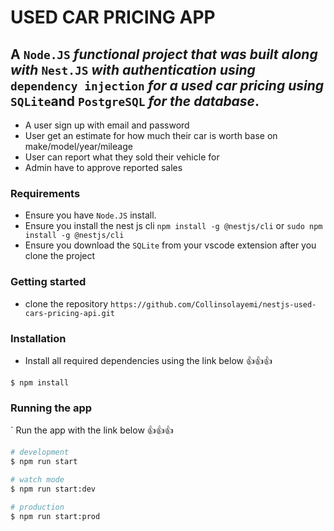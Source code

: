 # USED CAR PRICING APP

## A ```Node.JS``` _functional project that was built along with_ ```Nest.JS``` _with authentication using_ ```dependency injection``` _for a used car pricing using_ ```SQLite```and ```PostgreSQL```  _for the database_.

- A user sign up with email and password
- User get an estimate for how much their car is worth base on make/model/year/mileage
- User can report what they sold their vehicle for
- Admin have to approve reported sales

### Requirements
- Ensure you have  ```Node.JS```  install.
- Ensure you install the nest js cli ```npm install -g @nestjs/cli``` or  ```sudo npm install -g @nestjs/cli```
- Ensure you download the ```SQLite``` from your vscode extension after you clone the project

### Getting started
- clone the repository ```https://github.com/Collinsolayemi/nestjs-used-cars-pricing-api.git```


### Installation
- Install all required dependencies using the link below 👍👍👍
```
$ npm install
```

### Running the app
` Run the app with the link below 👍👍👍
```bash
# development
$ npm run start

# watch mode
$ npm run start:dev

# production
$ npm run start:prod
```

